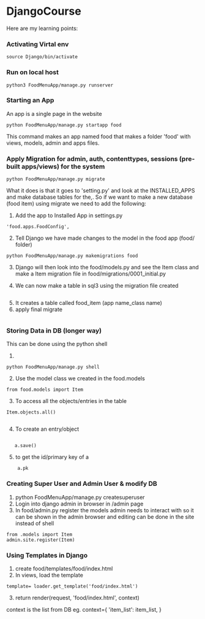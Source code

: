# DjangoCourse

Here are my learning points: 

### Activating Virtal env
```
source Django/bin/activate

```

### Run on local host
```
python3 FoodMenuApp/manage.py runserver

```

### Starting an App
An app is a single page in the website

```
python FoodMenuApp/manage.py startapp food
```
This command makes an app named food that makes a folder 'food' with views, models, admin and apps files.

### Apply Migration for admin, auth, contenttypes, sessions (pre-built apps/views) for the system

```
python FoodMenuApp/manage.py migrate

```
What it does is that it goes to 'setting.py' and look at the INSTALLED_APPS and make database tables for the,. So if we want to make a new database (food item) using migrate we need to add the following:

1. Add the app to Installed App in settings.py
```
'food.apps.FoodConfig',
```
2. Tell Django we have made changes to the model in the food app (food/ folder)
```
python FoodMenuApp/manage.py makemigrations food

```
3. Django will then look into the food/models.py and see the Item class and make a Item migration file in food/migrations/0001_initial.py

4. We can now make a table in sql3 using the migration file created
``` python FoodMenuApp/manage.py sqlmigrate food 0001
```

5. It creates a table called food_item (app name_class name)
6. apply final migrate
``` python FoodMenuApp/manage.py migrate
```

### Storing Data in DB (longer way)
This can be done using the python shell

1. 
```
python FoodMenuApp/manage.py shell
```
2. Use the model class we created in the food.models
```
from food.models import Item
```
3. To access all the objects/entries in the table
 ```
 Item.objects.all()


 ```

 4. To create an entry/object
 ``` a= Item(item_name= 'Pizza',item_desc='Chessy', item_price=20)

    a.save()
``` 
5. to get the id/primary key of a 
```a.id
    a.pk
```


### Creating Super User and Admin User & modify DB 
1. python FoodMenuApp/manage.py createsuperuser
2. Login into django admin in browser in /admin page
3. In food/admin.py register the models admin needs to interact with so it can be shown in the admin browser and editing can be done in the site instead of shell
```
from .models import Item
admin.site.register(Item)
```

### Using Templates in Django
1. create food/templates/food/index.html
2. In views, load the template
``` from django.template import loader
template= loader.get_template('food/index.html')
```
3. return render(request, 'food/index.html', context)

context is the list from DB
eg. context={
        'item_list': item_list,
    }













